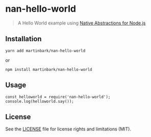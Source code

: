 # nan-hello-world

> A Hello World example using [Native Abstractions for Node.js](https://github.com/nodejs/nan)

## Installation

```
yarn add martinbark/nan-hello-world
```

or

```
npm install martinbark/nan-hello-world
```

## Usage

```
const helloworld = require('nan-hello-world');
console.log(helloworld.say());
```

## License

See the [LICENSE](LICENSE) file for license rights and limitations (MIT).
